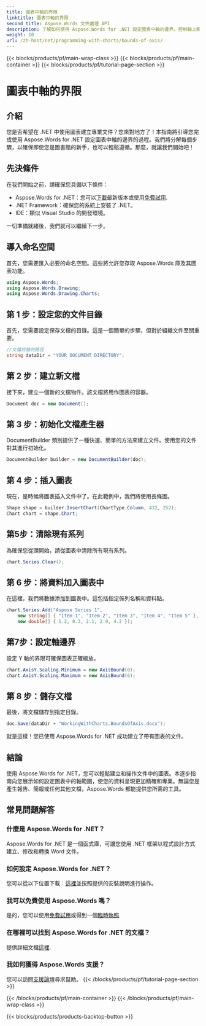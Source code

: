 ```yaml
---
title: 圖表中軸的界限
linktitle: 圖表中軸的界限
second_title: Aspose.Words 文件處理 API
description: 了解如何使用 Aspose.Words for .NET 設定圖表中軸的邊界，控制軸上顯示的值的範圍。
weight: 10
url: /zh-hant/net/programming-with-charts/bounds-of-axis/
---
```


{{< blocks/products/pf/main-wrap-class >}}
{{< blocks/products/pf/main-container >}}
{{< blocks/products/pf/tutorial-page-section >}}

# 圖表中軸的界限

## 介紹

您是否希望在 .NET 中使用圖表建立專業文件？您來對地方了！本指南將引導您完成使用 Aspose.Words for .NET 設定圖表中軸的邊界的過程。我們將分解每個步驟，以確保即使您是圖書館的新手，也可以輕鬆遵循。那麼，就讓我們開始吧！

## 先決條件

在我們開始之前，請確保您具備以下條件：

-  Aspose.Words for .NET：您可以[下載](https://releases.aspose.com/words/net/)最新版本或使用[免費試用](https://releases.aspose.com/).
- .NET Framework：確保您的系統上安裝了 .NET。
- IDE：類似 Visual Studio 的開發環境。

一切準備就緒後，我們就可以繼續下一步。

## 導入命名空間

首先，您需要匯入必要的命名空間。這些將允許您存取 Aspose.Words 庫及其圖表功能。

```csharp
using Aspose.Words;
using Aspose.Words.Drawing;
using Aspose.Words.Drawing.Charts;
```

## 第 1 步：設定您的文件目錄

首先，您需要設定保存文檔的目錄。這是一個簡單的步驟，但對於組織文件至關重要。

```csharp
//文檔目錄的路徑
string dataDir = "YOUR DOCUMENT DIRECTORY";
```

## 第 2 步：建立新文檔

接下來，建立一個新的文檔物件。該文檔將用作圖表的容器。

```csharp
Document doc = new Document();
```

## 第 3 步：初始化文檔產生器

DocumentBuilder 類別提供了一種快速、簡單的方法來建立文件。使用您的文件對其進行初始化。

```csharp
DocumentBuilder builder = new DocumentBuilder(doc);
```

## 第 4 步：插入圖表

現在，是時候將圖表插入文件中了。在此範例中，我們將使用長條圖。

```csharp
Shape shape = builder.InsertChart(ChartType.Column, 432, 252);
Chart chart = shape.Chart;
```

## 第5步：清除現有系列

為確保您從頭開始，請從圖表中清除所有現有系列。

```csharp
chart.Series.Clear();
```

## 第 6 步：將資料加入圖表中

在這裡，我們將數據添加到圖表中。這包括指定係列名稱和資料點。

```csharp
chart.Series.Add("Aspose Series 1",
    new string[] { "Item 1", "Item 2", "Item 3", "Item 4", "Item 5" },
    new double[] { 1.2, 0.3, 2.1, 2.9, 4.2 });
```

## 第7步：設定軸邊界

設定 Y 軸的界限可確保圖表正確縮放。

```csharp
chart.AxisY.Scaling.Minimum = new AxisBound(0);
chart.AxisY.Scaling.Maximum = new AxisBound(6);
```

## 第 8 步：儲存文檔

最後，將文檔儲存到指定目錄。

```csharp
doc.Save(dataDir + "WorkingWithCharts.BoundsOfAxis.docx");
```

就是這樣！您已使用 Aspose.Words for .NET 成功建立了帶有圖表的文件。 

## 結論

使用 Aspose.Words for .NET，您可以輕鬆建立和操作文件中的圖表。本逐步指南向您展示如何設定圖表中的軸範圍，使您的資料呈現更加精確和專業。無論您是產生報告、簡報或任何其他文檔，Aspose.Words 都能提供您所需的工具。

## 常見問題解答

### 什麼是 Aspose.Words for .NET？
Aspose.Words for .NET 是一個函式庫，可讓您使用 .NET 框架以程式設計方式建立、修改和轉換 Word 文件。

### 如何設定 Aspose.Words for .NET？
您可以從以下位置下載：[這裡](https://releases.aspose.com/words/net/)並按照提供的安裝說明進行操作。

### 我可以免費使用 Aspose.Words 嗎？
是的，您可以使用[免費試用](https://releases.aspose.com/)或得到一個[臨時執照](https://purchase.aspose.com/temporary-license/).

### 在哪裡可以找到 Aspose.Words for .NET 的文檔？
提供詳細文檔[這裡](https://reference.aspose.com/words/net/).

### 我如何獲得 Aspose.Words 支援？
您可以訪問[支援論壇](https://forum.aspose.com/c/words/8)尋求幫助。
{{< /blocks/products/pf/tutorial-page-section >}}

{{< /blocks/products/pf/main-container >}}
{{< /blocks/products/pf/main-wrap-class >}}

{{< blocks/products/products-backtop-button >}}

